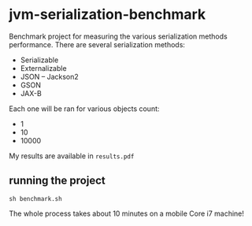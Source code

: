 # jvm-serialization-benchmark

Benchmark project for measuring the various serialization methods performance. 
There are several serialization methods:
- Serializable
- Externalizable
- JSON – Jackson2
- GSON
- JAX-B

Each one will be ran for various objects count:
- 1
- 10
- 10000

My results are available in `results.pdf`


## running the project

`sh benchmark.sh`  
 
The whole process takes about 10 minutes on a mobile Core i7 machine!